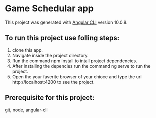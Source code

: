 # Game Schedular app

This project was generated with [Angular CLI](https://github.com/angular/angular-cli) version 10.0.8.

## To run this project use folling steps:
1. clone this app.
2. Navigate inside the project directory.
3. Run the command npm install to intall project dependencies.
4. After installing the depencies run the command ng serve to run the project.
5. Open the your faverite browser of your chioce and type the url http://localhost:4200 to see the project.

## Prerequisite for this project:
git, node, angular-cli

